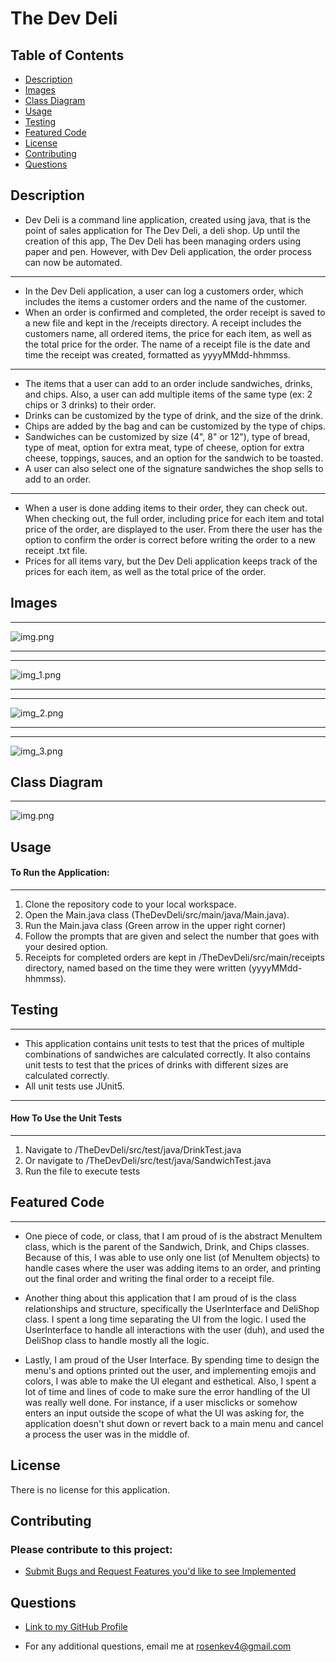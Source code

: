 # The Dev Deli

## Table of Contents

- [Description](#description)
- [Images](#images)
- [Class Diagram](#class-diagram)
- [Usage](#usage)
- [Testing](#testing)
- [Featured Code](#featured-code)
- [License](#license)
- [Contributing](#contributing)
- [Questions](#questions)

## Description

- Dev Deli is a command line application, created using java, that is the point of sales application for The Dev Deli, a
  deli shop. Up until the creation of this app,
  The Dev Deli has been managing orders using paper and pen. However, with Dev Deli application, the order process can
  now be automated.

---

- In the Dev Deli application, a user can log a customers order, which includes the items a customer orders and the name
  of the customer.
- When an order is confirmed and completed, the order receipt is saved to a new file and kept in the /receipts
  directory. A receipt includes the customers name, all ordered items, the price for each item, as well as the total
  price for the order. The name of a receipt file is the date and time the receipt was created, formatted as
  yyyyMMdd-hhmmss.

---

- The items that a user can add to an order include sandwiches, drinks, and chips. Also, a user can add multiple items
  of the same type (ex: 2 chips or 3 drinks) to their order.
- Drinks can be customized by the type of drink, and the size of the drink.
- Chips are added by the bag and can be customized by the type of chips.
- Sandwiches can be customized by size (4", 8" or 12"), type of bread, type of meat, option for extra
  meat, type of cheese, option for extra cheese, toppings, sauces, and an option for the sandwich to be toasted.
- A user can also select one of the signature sandwiches the shop sells to add to an order.

---

- When a user is done adding items to their order, they can check out. When checking out, the full order, including
  price for each item and total price of the order, are displayed to the user. From there the user has the option to
  confirm the order is correct before writing the order to a new receipt .txt file.
- Prices for all items vary, but the Dev Deli application keeps track of the prices for each item, as well as the total
  price of the order.

## Images

___
![img.png](TheDevDeli/images/img.png)

___
___
![img_1.png](TheDevDeli/images/img_1.png)

___
___
![img_2.png](TheDevDeli/images/img_2.png)

___
___
![img_3.png](TheDevDeli/images/img_3.png)

## Class Diagram

---

![img.png](TheDevDeli/src/main/ClassDiagram/img.png)

## Usage

#### To Run the Application:

___

1) Clone the repository code to your local workspace.
2) Open the Main.java class (TheDevDeli/src/main/java/Main.java).
3) Run the Main.java class (Green arrow in the upper right corner)
4) Follow the prompts that are given and select the number that goes with your desired option.
5) Receipts for completed orders are kept in /TheDevDeli/src/main/receipts directory, named based on the time they were
   written (yyyyMMdd-hhmmss).

## Testing

---

- This application contains unit tests to test that the prices of multiple combinations of sandwiches are calculated
  correctly. It also contains unit tests to test that the prices of drinks with different sizes are calculated correctly.
- All unit tests use JUnit5.
--- 

#### How To Use the Unit Tests

---

1) Navigate to /TheDevDeli/src/test/java/DrinkTest.java 
2) Or navigate to /TheDevDeli/src/test/java/SandwichTest.java
3) Run the file to execute tests

## Featured Code

---

- One piece of code, or class, that I am proud of is the abstract MenuItem class, which is the parent of
  the Sandwich, Drink, and Chips classes. Because of this, I was able to use only one list (of MenuItem objects) to
  handle cases where the user was adding items to an order, and printing out the final order and writing the final order
  to a receipt file.

- Another thing about this application that I am proud of is the class relationships and structure, specifically the
  UserInterface and DeliShop class. I spent a long time separating the UI from the logic. I used the UserInterface to
  handle all interactions with the user (duh), and used the DeliShop class to handle mostly all the logic.

- Lastly, I am proud of the User Interface. By spending time to design the menu's and options printed out the user,
  and implementing emojis and colors, I was able to make the UI elegant and esthetical. Also, I spent a lot of time and
  lines of code to make sure the error handling of the UI was really well done. For instance, if a user misclicks or
  somehow enters an input outside the scope of what the UI was asking for, the application doesn't shut down or revert
  back to a main menu and cancel a process the user was in the middle of.

## License

There is no license for this application.

## Contributing

### Please contribute to this project:

- [Submit Bugs and Request Features you'd like to see Implemented](https://github.com/krosengr4/capstone-2/issues)

## Questions

- [Link to my GitHub Profile](https://github.com/krosengr4)

- For any additional questions, email me at rosenkev4@gmail.com
